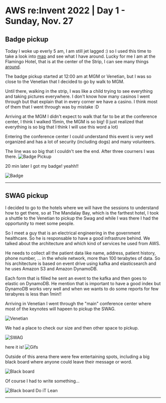 # AWS re:Invent 2022 | Day 1 - Sunday, Nov. 27

## Badge pickup

Today I woke up everly 5 am, I am still jet lagged :) so I used this time to take a look into [map](https://reinvent.awsevents.com/campus/?trk=direct#map) and see what I have around. Lucky for me I am at the Flamingo Hotel, that is at the center of the Strip, I can see many things [around](https://reinvent.awsevents.com/campus/?trk=direct#venue).

The badge pickup started at 12:00 am at MGM or Venetian, but I was so close to the Venetian that I decided to go by walk to MGM.

Until there, walking in the strip, I was like a child trying to see everything and taking pictures everywhere.
I don't know how many casinos I went through but that explain that in every corner we have a casino.
I think most of them that I went through was by mistake :D 


Arriving at the MGM I didn't expect to walk that far to be at the conference center, I think I walked 15min, the MGM is so big! (I just realized that everything is so big that I think I will use this word a lot)

Entering the conference center I could understand this event is very well organized and has a lot of security (including dogs) and many volunteers.

The line was so big that I couldn't see the end. After three courners I was there.
![Badge Pickup](../Images/AWS/day1/IMG_8265.jpeg)

20 min later I got my badge! yeahh!!

![Badge](../Images/AWS/day1/IMG_8266.jpeg)

----

## SWAG pickup

I decided to go to the hotels where we will have the sessions to understand how to get there, so at The Mandalay Bay, which is the farthest hotel, I took a shuttle to the Venetian to pickup the Swag and while I was there I had the opportunity to meet some people. 

So I meet a guy that is an electrical engineering in the government healthcare. So he is responsable to have a good infrastrure behind. We talked about the architecture and which kind of services he used from AWS.

He needs to collect all the patient data like name, address, patient history, phone number, ... in the whole network, more than 100 terabytes of data.
So his architecture is based on event drive using kafka and elasticsearch and he uses Amazon S3 and Amazon DynamoDB. 

Each form that is filled he sent an event to the kafka and then goes to elastic on DynamoDB. He mention that is important to have a good index but DynamoDB works very well and when we wants to do some reports for few terabyres is less than 1min!!

Arriving in Venetian I went through the "main" conference center where most of the keynotes will hapeen to pickup the SWAG. 

![Venetian](../Images/AWS/day1/IMG_8293.jpeg)

We had a place to check our size and then other space to pickup. 

![SWAG](../Images/AWS/day1/IMG_8292.jpeg)

here it is!
![Gifs](../Images/AWS/day1/IMG_8295.jpeg)

Outside of this arena there were few entertaining spots, including a big black board where anyone could leave their message or word.

![Black board](../Images/AWS/day1/IMG_8303.jpeg)

Of course I had to write something...

![Black board Do iT Lean](../Images/AWS/day1/IMG_8299.jpeg)

----
